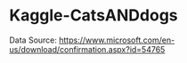 # Kaggle-CatsANDdogs

Data Source:
https://www.microsoft.com/en-us/download/confirmation.aspx?id=54765
